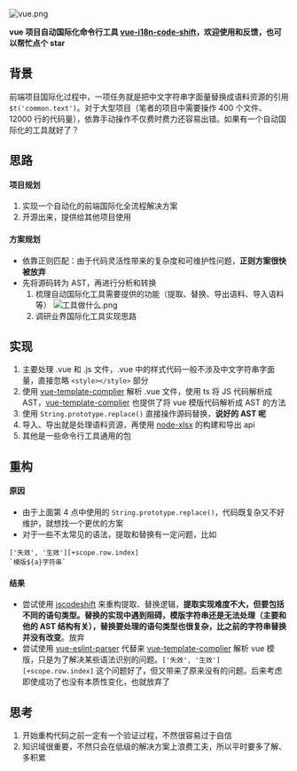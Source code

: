 


![vue.png](https://p9-juejin.byteimg.com/tos-cn-i-k3u1fbpfcp/095c0cbf0e9b42a184a3fc322f625631~tplv-k3u1fbpfcp-watermark.image)

**vue 项目自动国际化命令行工具 [vue-i18n-code-shift](https://github.com/jonjia/vue-i18n-code-shift)，欢迎使用和反馈，也可以帮忙点个 star**

## 背景

前端项目国际化过程中，一项任务就是把中文字符串字面量替换成语料资源的引用 `$t('common.text')`。对于大型项目（笔者的项目中需要操作 400 个文件、12000 行的代码量），依靠手动操作不仅费时费力还容易出错。如果有一个自动国际化的工具就好了？

## 思路

#### 项目规划

1. 实现⼀个⾃动化的前端国际化全流程解决⽅案
2. 开源出来，提供给其他项目使用

#### 方案规划

- 依靠正则匹配：由于代码灵活性带来的复杂度和可维护性问题，**正则方案很快被放弃**
- 先将源码转为 AST，再进行分析和转换
  1. 梳理自动国际化⼯具需要提供的功能（提取、替换、导出语料、导入语料等）
    ![工具做什么.png](https://p9-juejin.byteimg.com/tos-cn-i-k3u1fbpfcp/af0bc1e0e7824131ace71597bdc4889b~tplv-k3u1fbpfcp-watermark.image)
  2. 调研业界国际化⼯具实现思路

## 实现

1. 主要处理 .vue 和 .js 文件，.vue 中的样式代码一般不涉及中文字符串字面量，直接忽略 `<style></style>` 部分
2. 使用 [vue-template-complier](https://github.com/vuejs/vue/tree/dev/packages/vue-template-compiler#readme) 解析 .vue 文件，使用 ts 将 JS 代码解析成 AST，[vue-template-complier](https://github.com/vuejs/vue/tree/dev/packages/vue-template-compiler#readme) 也提供了将 vue 模版代码解析成 AST 的方法
3. 使用 `String.prototype.replace()` 直接操作源码替换，**说好的 AST 呢**
4. 导入、导出就是处理语料资源，再使用 [node-xlsx](https://www.npmjs.com/package/node-xlsx) 的构建和导出 api
5. 其他是一些命令行工具通用的包

## 重构

#### 原因

- 由于上面第 4 点中使用的 `String.prototype.replace()`，代码既复杂又不好维护，就想找一个更优的方案
- 对于一些不太常见的语法，提取和替换有一定问题，比如

```
['失效', '生效'][+scope.row.index]
`模版${a}字符串`
```

#### 结果

- 尝试使用 [jscodeshift](https://github.com/facebook/jscodeshift) 来重构提取、替换逻辑，**提取实现难度不大，但要包括不同的语句类型。替换的实现中遇到阻碍，模版字符串还是无法处理（主要和他的 AST 结构有关），替换要处理的语句类型也很复杂，比之前的字符串替换并没有改变**。放弃
- 尝试使用 [vue-eslint-parser](https://github.com/vuejs/vue-eslint-parser) 代替来 [vue-template-complier](https://github.com/vuejs/vue/tree/dev/packages/vue-template-compiler#readme) 解析 vue 模版，只是为了解决某些语法识别的问题。`['失效', '生效'][+scope.row.index]` 这个问题好了，但又带来了原来没有的问题。后来考虑即使成功了也没有本质性变化，也就放弃了

## 思考

1. 开始重构代码之前一定有一个验证过程，不然很容易过于自信
2. 知识域很重要，不然只会在低级的解决方案上浪费工夫，所以平时要多了解、多积累
